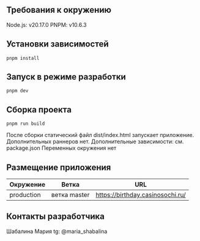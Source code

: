 ## Требования к окружению

Node.js: v20.17.0
PNPM: v10.6.3

## Установки зависимостей
```
pnpm install
```
## Запуск в режиме разработки
```
pnpm dev
```

## Сборка проекта
```
pnpm run build
```
После сборки статический файл dist/index.html запускает приложение. Дополнительных раннеров нет.
Дополнительные зависимости: см. package.json
Переменных окружения нет

## Размещение приложения
| Окружение | Ветка       | URL                                |
|------------|-------------|------------------------------------|
| production | ветка master| https://birthday.casinosochi.ru/  |

## Контакты разработчика
Шабалина Мария tg: @maria_shabalina
